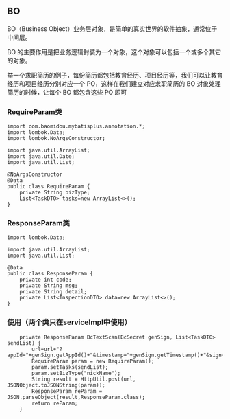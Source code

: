 
## BO

BO（Business Object）业务层对象，是简单的真实世界的软件抽象，通常位于中间层。

BO 的主要作用是把业务逻辑封装为一个对象，这个对象可以包括一个或多个其它的对象。

举一个求职简历的例子，每份简历都包括教育经历、项目经历等，我们可以让教育经历和项目经历分别对应一个 PO，这样在我们建立对应求职简历的 BO 对象处理简历的时候，让每个 BO 都包含这些 PO 即可


### RequireParam类

```jshelllanguage
import com.baomidou.mybatisplus.annotation.*;
import lombok.Data;
import lombok.NoArgsConstructor;

import java.util.ArrayList;
import java.util.Date;
import java.util.List;

@NoArgsConstructor
@Data
public class RequireParam {
    private String bizType;
    List<TaskDTO> tasks=new ArrayList<>();
}
```

### ResponseParam类

```jshelllanguage
import lombok.Data;

import java.util.ArrayList;
import java.util.List;

@Data
public class ResponseParam {
    private int code;
    private String msg;
    private String detail;
    private List<InspectionDTO> data=new ArrayList<>();
}
```


### 使用（两个类只在serviceImpl中使用）

```jshelllanguage
    private ResponseParam BcTextScan(BcSecret genSign, List<TaskDTO> sendList) {
        url=url+"?appId="+genSign.getAppId()+"&timestamp="+genSign.getTimestamp()+"&sign="+genSign.getSign();
        RequireParam param = new RequireParam();
        param.setTasks(sendList);
        param.setBizType("nickName");
        String result = HttpUtil.post(url, JSONObject.toJSONString(param));
        ResponseParam reParam = JSON.parseObject(result,ResponseParam.class);
        return reParam;
    }
```
